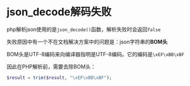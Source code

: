# json_decode解码失败

php解析json使用的是`json_decode()`函数，解析失败时会返回`false`

失败原因中有一个不在文档解决方案中的问题是：json字符串的**BOM头**

BOM头是UTF-8编码来向编译器指明是UTF-8编码。它的编码是`\xEF\xBB\xBF`

因此在PHP解析前，需要去除BOM头：

```php
$result = trim($result, "\xEF\xBB\xBF");
```

